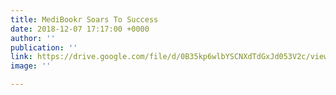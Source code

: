 ```yaml
---
title: MediBookr Soars To Success
date: 2018-12-07 17:17:00 +0000
author: ''
publication: ''
link: https://drive.google.com/file/d/0B35kp6wlbYSCNXdTdGxJd053V2c/view
image: ''

---
```

